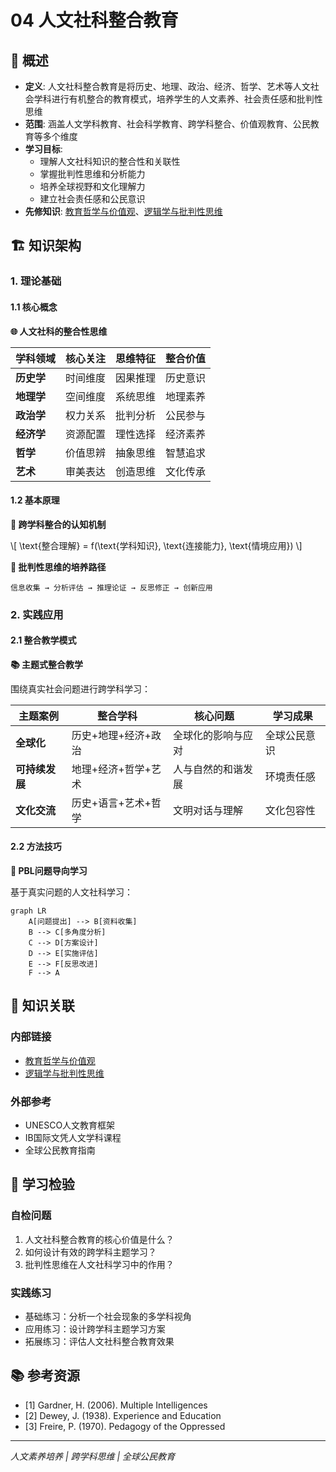 # 04 人文社科整合教育

## 📖 概述

- **定义**: 人文社科整合教育是将历史、地理、政治、经济、哲学、艺术等人文社会学科进行有机整合的教育模式，培养学生的人文素养、社会责任感和批判性思维
- **范围**: 涵盖人文学科教育、社会科学教育、跨学科整合、价值观教育、公民教育等多个维度
- **学习目标**:
  - 理解人文社科知识的整合性和关联性
  - 掌握批判性思维和分析能力
  - 培养全球视野和文化理解力
  - 建立社会责任感和公民意识
- **先修知识**: [教育哲学与价值观](../01-哲学科学基础/02-教育哲学与价值观.md)、[逻辑学与批判性思维](../01-哲学科学基础/03-逻辑学与批判性思维.md)

## 🏗️ 知识架构

### 1. 理论基础

#### 1.1 核心概念

**🌐 人文社科的整合性思维**

| 学科领域 | 核心关注 | 思维特征 | 整合价值 |
|---------|----------|----------|----------|
| **历史学** | 时间维度 | 因果推理 | 历史意识 |
| **地理学** | 空间维度 | 系统思维 | 地理素养 |
| **政治学** | 权力关系 | 批判分析 | 公民参与 |
| **经济学** | 资源配置 | 理性选择 | 经济素养 |
| **哲学** | 价值思辨 | 抽象思维 | 智慧追求 |
| **艺术** | 审美表达 | 创造思维 | 文化传承 |

#### 1.2 基本原理

**🔄 跨学科整合的认知机制**

\\[
\\text{整合理解} = f(\\text{学科知识}, \\text{连接能力}, \\text{情境应用})
\\]

**🎯 批判性思维的培养路径**

```
信息收集 → 分析评估 → 推理论证 → 反思修正 → 创新应用
```

### 2. 实践应用

#### 2.1 整合教学模式

**📚 主题式整合教学**

围绕真实社会问题进行跨学科学习：

| 主题案例 | 整合学科 | 核心问题 | 学习成果 |
|---------|----------|----------|----------|
| **全球化** | 历史+地理+经济+政治 | 全球化的影响与应对 | 全球公民意识 |
| **可持续发展** | 地理+经济+哲学+艺术 | 人与自然的和谐发展 | 环境责任感 |
| **文化交流** | 历史+语言+艺术+哲学 | 文明对话与理解 | 文化包容性 |

#### 2.2 方法技巧

**🎨 PBL问题导向学习**

基于真实问题的人文社科学习：

```mermaid
graph LR
    A[问题提出] --> B[资料收集]
    B --> C[多角度分析]
    C --> D[方案设计]
    D --> E[实施评估]
    E --> F[反思改进]
    F --> A
```

## 🔗 知识关联

### 内部链接

- [教育哲学与价值观](../01-哲学科学基础/02-教育哲学与价值观.md)
- [逻辑学与批判性思维](../01-哲学科学基础/03-逻辑学与批判性思维.md)

### 外部参考

- UNESCO人文教育框架
- IB国际文凭人文学科课程
- 全球公民教育指南

## 🎯 学习检验

### 自检问题

1. 人文社科整合教育的核心价值是什么？
2. 如何设计有效的跨学科主题学习？
3. 批判性思维在人文社科学习中的作用？

### 实践练习

- 基础练习：分析一个社会现象的多学科视角
- 应用练习：设计跨学科主题学习方案
- 拓展练习：评估人文社科整合教育效果

## 📚 参考资源

- [1] Gardner, H. (2006). Multiple Intelligences
- [2] Dewey, J. (1938). Experience and Education
- [3] Freire, P. (1970). Pedagogy of the Oppressed

---
*人文素养培养 | 跨学科思维 | 全球公民教育*
